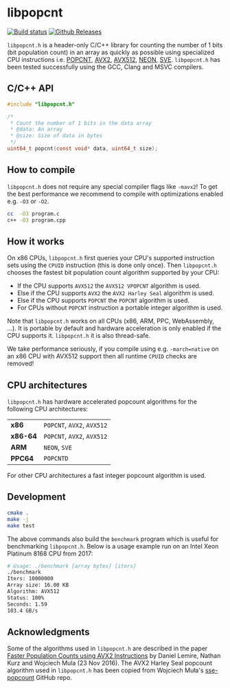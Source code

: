# libpopcnt

[![Build status](https://github.com/kimwalisch/libpopcnt/actions/workflows/ci.yml/badge.svg)](https://github.com/kimwalisch/libpopcnt/actions/workflows/ci.yml)
[![Github Releases](https://img.shields.io/github/release/kimwalisch/libpopcnt.svg)](https://github.com/kimwalisch/libpopcnt/releases)

```libpopcnt.h``` is a header-only C/C++ library for counting the
number of 1 bits (bit population count) in an array as quickly as
possible using specialized CPU instructions i.e.
[POPCNT](https://en.wikipedia.org/wiki/SSE4#POPCNT_and_LZCNT),
[AVX2](https://en.wikipedia.org/wiki/Advanced_Vector_Extensions),
[AVX512](https://en.wikipedia.org/wiki/Advanced_Vector_Extensions),
[NEON](https://en.wikipedia.org/wiki/ARM_architecture_family#Advanced_SIMD_(Neon)),
[SVE](https://en.wikipedia.org/wiki/AArch64#Scalable_Vector_Extension_(SVE)).
```libpopcnt.h``` has been tested successfully using the GCC,
Clang and MSVC compilers.

## C/C++ API

```C
#include "libpopcnt.h"

/*
 * Count the number of 1 bits in the data array
 * @data: An array
 * @size: Size of data in bytes
 */
uint64_t popcnt(const void* data, uint64_t size);
```

## How to compile

```libpopcnt.h``` does not require any special compiler flags like ```-mavx2```!
To get the best performance we recommend to compile with
optimizations enabled e.g. ```-O3``` or ```-O2```.

```bash
cc  -O3 program.c
c++ -O3 program.cpp
```

## How it works

On x86 CPUs, ```libpopcnt.h``` first queries your CPU's supported
instruction sets using the ```CPUID``` instruction (this is done only once).
Then ```libpopcnt.h``` chooses the fastest bit population count algorithm
supported by your CPU:

* If the CPU supports ```AVX512``` the ```AVX512 VPOPCNT``` algorithm is used.
* Else if the CPU supports ```AVX2``` the ```AVX2 Harley Seal``` algorithm is used.
* Else if the CPU supports ```POPCNT``` the ```POPCNT``` algorithm is used.
* For CPUs without ```POPCNT``` instruction a portable integer algorithm is used.

Note that ```libpopcnt.h``` works on all CPUs (x86, ARM, PPC, WebAssembly, ...).
It is portable by default and hardware acceleration is only enabled if the CPU
supports it. ```libpopcnt.h``` it is also thread-safe.

We take performance seriously, if you compile using e.g. ```-march=native```
on an x86 CPU with AVX512 support then all runtime ```CPUID``` checks are removed!

## CPU architectures

```libpopcnt.h``` has hardware accelerated popcount algorithms for
the following CPU architectures:

<table>
  <tr>
    <td><b>x86</b></td>
    <td><code>POPCNT</code>, <code>AVX2</code>, <code>AVX512</code></td> 
  </tr>
  <tr>
    <td><b>x86-64</b></td>
    <td><code>POPCNT</code>, <code>AVX2</code>, <code>AVX512</code></td>
  </tr>
  <tr>
    <td><b>ARM</b></td>
    <td><code>NEON</code>, <code>SVE</code></td> 
  </tr>
  <tr>
    <td><b>PPC64</b></td>
    <td><code>POPCNTD</code></td>
  </tr>
</table>

For other CPU architectures a fast integer popcount algorithm is used.

## Development

```bash
cmake .
make -j
make test
```

The above commands also build the ```benchmark``` program which is
useful for benchmarking ```libpopcnt.h```. Below is a
usage example run on an Intel Xeon Platinum 8168 CPU from 2017:

```bash
# Usage: ./benchmark [array bytes] [iters]
./benchmark
Iters: 10000000
Array size: 16.00 KB
Algorithm: AVX512
Status: 100%
Seconds: 1.59
103.4 GB/s
```

## Acknowledgments

Some of the algorithms used in ```libpopcnt.h``` are described in the paper
[Faster Population Counts using AVX2 Instructions](https://arxiv.org/abs/1611.07612)
by Daniel Lemire, Nathan Kurz and Wojciech Mula (23 Nov 2016). The AVX2 Harley Seal
popcount algorithm used in ```libpopcnt.h``` has been copied from Wojciech Muła's
[sse-popcount](https://github.com/WojciechMula/sse-popcount) GitHub repo.
